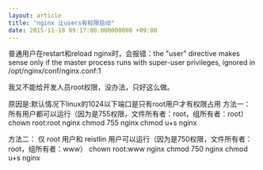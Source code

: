 ```yaml
---
layout: article
title: "nginx 让users有权限启动"
date: 2015-11-18 09:17:00.000000000 +09:00
---
```


普通用户在restart和reload nginx时，会报错：the "user" directive makes sense only if the master process runs with super-user privileges, ignored in /opt/nginx/conf/nginx.conf:1

我又不能给开发人员root权限，没办法，只好这么做。

原因是:默认情况下linux的1024以下端口是只有root用户才有权限占用
方法一：
所有用户都可以运行（因为是755权限，文件所有者：root，组所有者：root）
chown root:root nginx
chmod 755 nginx
chmod u+s nginx

方法二：
仅 root 用户和 reistlin 用户可以运行（因为是750权限，文件所有者：root，组所有者：www）
chown root:www nginx
chmod 750 nginx
chmod u+s nginx
